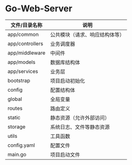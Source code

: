 # Go-Web-Server

| 文件/目录名称   | 说明                           |
| --------------- | ------------------------------ |
| app/common      | 公共模块（请求、响应结构体等） |
| app/controllers | 业务调度器                     |
| app/middleware  | 中间件                         |
| app/models      | 数据库结构体                   |
| app/services    | 业务层                         |
| bootstrap       | 项目启动初始化                 |
| config          | 配置结构体                     |
| global          | 全局变量                       |
| routes          | 路由定义                       |
| static          | 静态资源（允许外部访问）       |
| storage         | 系统日志、文件等静态资源       |
| utils           | 工具函数                       |
| config.yaml     | 配置文件                       |
| main.go         | 项目启动文件                   |
